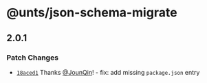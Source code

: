 # @unts/json-schema-migrate

## 2.0.1

### Patch Changes

- [`18aced1`](https://github.com/un-ts/json-schema-migrate/commit/18aced1a90ce8655aa748eb335fb7a2d8b82db16) Thanks [@JounQin](https://github.com/JounQin)! - fix: add missing `package.json` entry
